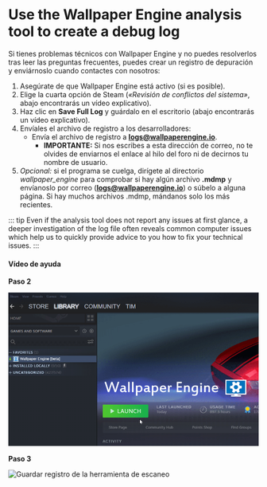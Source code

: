 # Use the Wallpaper Engine analysis tool to create a debug log

Si tienes problemas técnicos con Wallpaper Engine y no puedes resolverlos tras leer las preguntas frecuentes, puedes crear un registro de depuración y enviárnoslo cuando contactes con nosotros:

1. Asegúrate de que Wallpaper Engine está activo (si es posible).
2. Elige la cuarta opción de Steam (*«Revisión de conflictos del sistema»*, abajo encontrarás un vídeo explicativo).
3. Haz clic en **Save Full Log** y guárdalo en el escritorio (abajo encontrarás un vídeo explicativo).
4. Envíales el archivo de registro a los desarrolladores:
    * Envía el archivo de registro a **logs@wallpaperengine.io**.
        * **IMPORTANTE:** Si nos escribes a esta dirección de correo, no te olvides de enviarnos el enlace al hilo del foro ni de decirnos tu nombre de usuario.
5. *Opcional:* si el programa se cuelga, dirígete al directorio *wallpaper_engine* para comprobar si hay algún archivo **.mdmp** y envíanoslo por correo (**logs@wallpaperengine.io**) o súbelo a alguna página. Si hay muchos archivos .mdmp, mándanos solo los más recientes.

::: tip
Even if the analysis tool does not report any issues at first glance, a deeper investigation of the log file often reveals common computer issues which help us to quickly provide advice to you how to fix your technical issues.
:::

#### Vídeo de ayuda

**Paso 2**

![Opción Usar herramienta de escaneo](./scantoollaunch.gif)

**Paso 3**

![Guardar registro de la herramienta de escaneo](./scantoolsave.gif)
